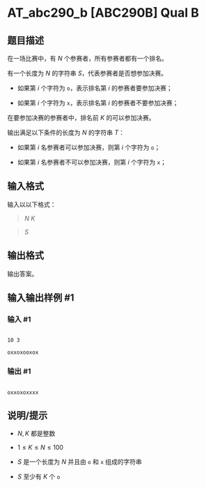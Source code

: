 # AT_abc290_b [ABC290B] Qual B

## 题目描述

在一场比赛中，有 $N$ 个参赛者，所有参赛者都有一个排名。

有一个长度为 $N$ 的字符串 $S$，代表参赛者是否想参加决赛。

- 如果第 $i$ 个字符为 `o`，表示排名第 $i$ 的参赛者要参加决赛；
- 如果第 $i$ 个字符为 `x`，表示排名第 $i$ 的参赛者不要参加决赛；

在要参加决赛的参赛者中，排名前 $K$ 的可以参加决赛。

输出满足以下条件的长度为 $N$ 的字符串 $T$：

- 如果第 $i$ 名参赛者可以参加决赛，则第 $i$ 个字符为 `o`；
- 如果第 $i$ 名参赛者不可以参加决赛，则第 $i$ 个字符为 `x`；

## 输入格式

输入以以下格式：

>$N\ K$
>
>$S$

## 输出格式

输出答案。

## 输入输出样例 #1

### 输入 #1

```
10 3
oxxoxooxox
```

### 输出 #1

```
oxxoxoxxxx
```

## 说明/提示

- $N,K$ 都是整数
- $1\leq K \leq N \leq100$
- $S$ 是一个长度为 $N$ 并且由 `o` 和 `x` 组成的字符串
- $S$ 至少有 $K$ 个 `o`